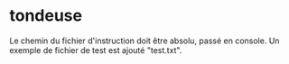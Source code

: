 # tondeuse

Le chemin du fichier d'instruction doit être absolu, passé en console.
Un exemple de fichier de test est ajouté "test.txt".